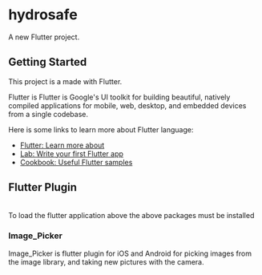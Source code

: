 # hydrosafe

A new Flutter project.

## Getting Started

This project is a made with  Flutter.

Flutter  is Flutter is Google's UI toolkit for building beautiful, natively compiled applications for mobile, web,
 desktop, and embedded devices from a single codebase.

Here is some links to learn more about Flutter language:


- [Flutter: Learn more about](https://flutter.dev/)
- [Lab: Write your first Flutter app](https://flutter.dev/docs/get-started/codelab)
- [Cookbook: Useful Flutter samples](https://flutter.dev/docs/cookbook)


## Flutter Plugin
<br/>
To load the flutter application above the above packages must be installed 
<br/>


### Image_Picker
Image_Picker is flutter plugin for iOS and Android for picking images from the image library, and taking new pictures with the camera.

